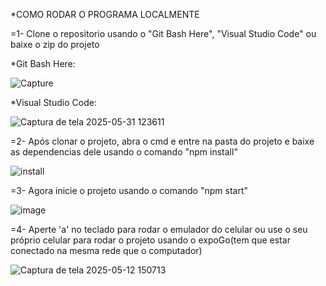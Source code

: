 *COMO RODAR O PROGRAMA LOCALMENTE

=1- Clone o repositorio usando o "Git Bash Here", "Visual Studio Code" ou baixe o zip do projeto

*Git Bash Here:

![Capture](https://github.com/user-attachments/assets/68561a52-43a3-43e7-abd9-aa32be137e3e)


*Visual Studio Code: 

![Captura de tela 2025-05-31 123611](https://github.com/user-attachments/assets/0fb02919-d39c-4938-8f68-684fda1d6e29)

=2- Após clonar o projeto, abra o cmd e entre na pasta do projeto e baixe as dependencias dele usando o comando "npm install"

![install](https://github.com/user-attachments/assets/baa8ced6-c076-4f55-a37a-75a00d435fae)


=3- Agora inicie o projeto usando o comando "npm start"

![image](https://github.com/user-attachments/assets/629a30e3-5d2b-4ea3-a3fd-81f0093e8b7a)


=4- Aperte 'a' no teclado para rodar o emulador do celular ou use o seu próprio celular para rodar o projeto usando o expoGo(tem que estar conectado na mesma rede que o computador)

![Captura de tela 2025-05-12 150713](https://github.com/user-attachments/assets/363d8e3f-a113-43ed-9180-89b3d7921dde)
